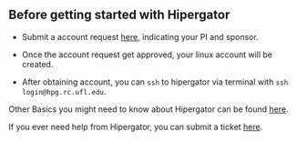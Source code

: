 ## Before getting started with Hipergator

* Submit a account request [here](https://www.rc.ufl.edu/get-started/hipergator/request-hipergator-account/), indicating your PI and sponsor. 

* Once the account request get approved, your linux account will be created.

* After obtaining account, you can `ssh` to hipergator via terminal with `ssh login@hpg.rc.ufl.edu`.

Other Basics you might need to know about Hipergator can be found [here](https://help.rc.ufl.edu/doc/Getting_Started).

If you ever need help from Hipergator, you can submit a ticket [here](https://www.rc.ufl.edu/get-support/).
